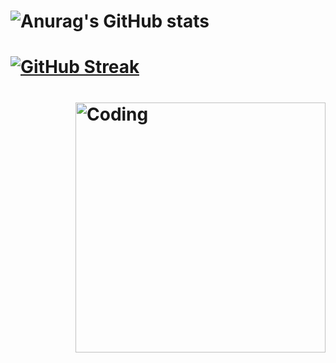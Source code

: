 # ![Anurag's GitHub stats](https://github-readme-stats.vercel.app/api?username=anuraghazra&show_icons=true&bg_color=00000000)

# [![GitHub Streak](https://github-readme-streak-stats.herokuapp.com?user=suileyan&theme=highcontrast&hide_border=false%C2%A0%E5%81%87&locale=zh_Hans&date_format=%5BY.%5Dn.j&mode=weekly)](https://git.io/streak-stats)

# <img align="right" alt="Coding" width="400" src="add your link here">
